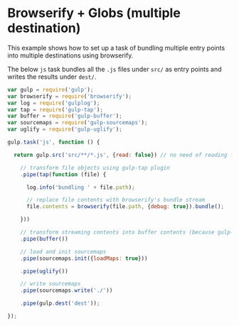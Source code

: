 <!-- front-matter
id: browserify-multiple-destination
title: Browserify + Globs
-->

# Browserify + Globs (multiple destination)

This example shows how to set up a task of bundling multiple entry points into multiple destinations using browserify.

The below `js` task bundles all the `.js` files under `src/` as entry points and writes the results under `dest/`.


```js
var gulp = require('gulp');
var browserify = require('browserify');
var log = require('gulplog');
var tap = require('gulp-tap');
var buffer = require('gulp-buffer');
var sourcemaps = require('gulp-sourcemaps');
var uglify = require('gulp-uglify');

gulp.task('js', function () {

  return gulp.src('src/**/*.js', {read: false}) // no need of reading file because browserify does.

    // transform file objects using gulp-tap plugin
    .pipe(tap(function (file) {

      log.info('bundling ' + file.path);

      // replace file contents with browserify's bundle stream
      file.contents = browserify(file.path, {debug: true}).bundle();

    }))

    // transform streaming contents into buffer contents (because gulp-sourcemaps does not support streaming contents)
    .pipe(buffer())

    // load and init sourcemaps
    .pipe(sourcemaps.init({loadMaps: true}))

    .pipe(uglify())

    // write sourcemaps
    .pipe(sourcemaps.write('./'))

    .pipe(gulp.dest('dest'));

});
```
